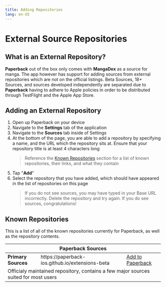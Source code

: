 ```yaml
---
title: Adding Repositories
lang: en-US
---
```


# External Source Repositories
## What is an External Repository?
**Paperback** out of the box only comes with **MangaDex** as a source for manga. The app however has support for adding sources from external repositories which are not on the official listings. Beta Sources, 18+ Sources, and sources developed independently are separated due to **Paperback** having to adhere to Apple policies in order to be distributed through TestFlight and the Apple App Store. 


## Adding an External Repository
1. Open up Paperback on your device
1. Navigate to the **Settings** tab of the application
1. Navigate to the **Sources** tab inside of Settings
1. At the bottom of the page, you are able to add a repository by specifying a name, and the URL which the repository sits at. Ensure that your repository title is at least 4 characters long
    > Reference the [Known Repositories](/help/guides/adding-repos/#known-repositories) section for a list of known repositories, their links, and what they contain
1. Tap "**Add**"
1. Select the repository that you have added, which should have appeared in the list of repositories on this page
    > If you do not see sources, you may have typed in your Base URL incorrectly. Delete the repository and try again. If you do see sources, congratulations!

## Known Repositories
This is a list of all of the known repositories currently for Paperback, as well as the repository contents.

<table>
<thead> 
<tr>
<th colspan="4">Paperback Sources</th>
</tr>
</thead> 
<tbody>
<tr>
<td><b>Primary Sources<b></td>
<td>https://paperback-ios.github.io/extensions-beta</td>
<td><a href="paperback://addRepo?displayName=Primary%20Sources&url=https://paperback-ios.github.io/extensions-beta">Add to Paperback</a></td>
</tr>
<tr>
<td colspan="3">
Officialy maintained repository, contains a few major sources suited for most users
</td>
</tr>
<tr>
<ExtensionsList url="https://paperback-ios.github.io/extensions-beta"/>
</tr>
</tbody>
</table>
